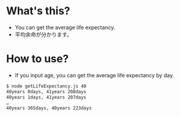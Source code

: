# What's this?

- You can get the average life expectancy.
- 平均余命が分かります。

# How to use?

- If you input age, you can get the average life expectancy by day.

```sh
$ node getLifeExpectancy.js 40
40years 0days, 41years 208days
40years 1days, 41years 207days
…
40years 365days, 40years 223days
```